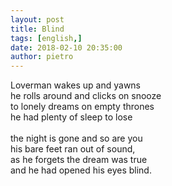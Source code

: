 ```yaml
---
layout: post
title: Blind
tags: [english,]
date: 2018-02-10 20:35:00
author: pietro
---
```

Loverman wakes up and yawns<br/>he rolls around and clicks on snooze<br/>to lonely dreams on empty thrones<br/>he had plenty of sleep to lose<br/><br/>the night is gone and so are you<br/>his bare feet ran out of sound,<br/>as he forgets the dream was true<br/>and he had opened his eyes blind.
